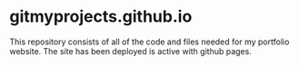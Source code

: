 # gitmyprojects.github.io
This repository consists of all of the code and files needed for my portfolio website. The site has been deployed is active with github pages.
